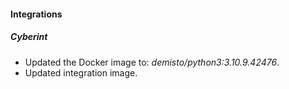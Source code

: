 #### Integrations
##### Cyberint
- Updated the Docker image to: *demisto/python3:3.10.9.42476*.
- Updated integration image.
